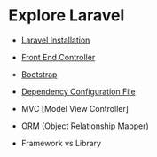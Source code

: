 # Explore Laravel

* [Laravel Installation](https://laravel.com/docs/11.x#creating-a-laravel-project)

* [Front End Controller](./public/index.php)

* [Bootstrap](./bootstrap/app.php) 

* [Dependency Configuration File](./composer.json)

* MVC [Model View Controller] 

* ORM (Object Relationship Mapper)

* Framework vs Library